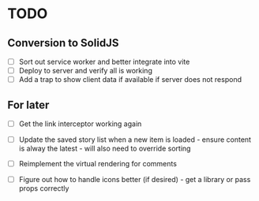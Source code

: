 # TODO

## Conversion to SolidJS

- [ ] Sort out service worker and better integrate into vite
- [ ] Deploy to server and verify all is working
- [ ] Add a trap to show client data if available if server does not respond

## For later

- [ ] Get the link interceptor working again
- [ ] Update the saved story list when a new item is loaded - ensure content is alway the latest - will also need to override sorting

- [ ] Reimplement the virtual rendering for comments
- [ ] Figure out how to handle icons better (if desired) - get a library or pass props correctly

